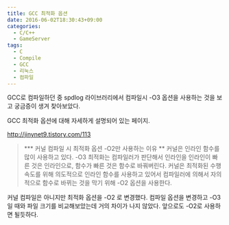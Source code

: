 ```yaml
---
title: GCC 최적화 옵션
date: 2016-06-02T18:30:43+09:00
categories:
  - C/C++
  - GameServer
tags:
  - C
  - Compile
  - GCC
  - 리눅스
  - 컴파일
---
```

GCC로 컴파일하던 중 spdlog 라이브러리에서 컴파일시 -O3 옵션을 사용하는 것을 보고 궁금증이 생겨 찾아보았다.

GCC 최적화 옵션에 대해 자세하게 설명되어 있는 페이지.

<http://jinynet9.tistory.com/113>

> *** 커널 컴파일 시 최적화 옵션 -O2만 사용하는 이유
>** 커널은 인라인 함수를 많이 사용하고 있다. -O3 최적화는 컴파일러가 판단해서 인라인을 인라인이 빠른 것은 인라인으로, 함수가 빠른 것은 함수로 바꿔버린다. 커널은 최적화된 수행 속도를 위해 의도적으로 인라인 함수를 사용하고 있어서 컴파일러에 의해서 자의적으로 함수로 바뀌는 것을 막기 위해 -O2 옵션을 사용한다.

커널 컴파일은 아니지만 최적화 옵션을 -O2 로 변경했다. 컴파일 옵션을 변경하고 -O3일 때와 파일 크기를 비교해보았는데 거의 차이가 나지 않았다. 앞으로도 -O2로 사용하면 될듯하다.

